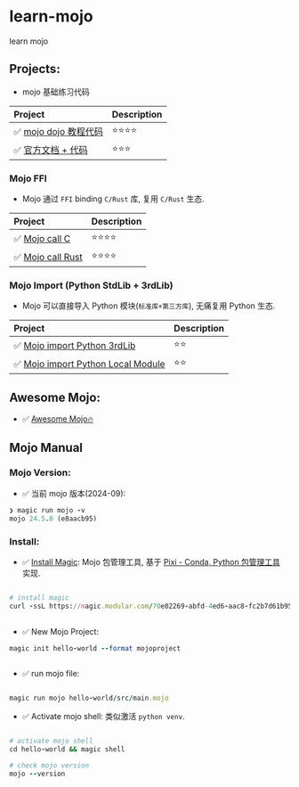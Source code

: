 # learn-mojo

learn mojo

## Projects:

- mojo 基础练习代码

| Project                                         | Description |
|:------------------------------------------------|:------------|
| ✅ [mojo dojo 教程代码](./packages/mojo101/mojodojo) | ⭐️⭐️⭐️⭐️    |
| ✅ [官方文档 + 代码](packages/mojo101/official)        | ⭐️⭐️⭐️      |

### Mojo FFI

- Mojo 通过 `FFI` binding `C/Rust` 库, 复用 `C/Rust` 生态.

| Project                                              | Description |
|:-----------------------------------------------------|:------------|
| ✅ [Mojo call C](packages/mojo-ffi/mojo-call-c)       | ⭐️⭐️⭐️⭐️    |
| ✅ [Mojo call Rust](packages/mojo-ffi/mojo-call-rust) | ⭐️⭐️⭐️⭐️    |

### Mojo Import (Python StdLib + 3rdLib)

- Mojo 可以直接导入 Python 模块(`标准库+第三方库`), 无痛复用 Python 生态.

| Project                                                                                  | Description |
|:-----------------------------------------------------------------------------------------|:------------|
| ✅ [Mojo import Python 3rdLib](packages/mojo-import/mojo-import-py/import-numpy)          | ⭐️⭐️        |
| ✅ [Mojo import Python Local Module](packages/mojo-import/mojo-import-py/import-local-py) | ⭐️⭐️️       |

## Awesome Mojo:

- ✅ [Awesome Mojo🔥](https://github.com/mojicians/awesome-mojo)

## Mojo Manual

### Mojo Version:

- ✅ 当前 mojo 版本(2024-09):

```ruby
❯ magic run mojo -v
mojo 24.5.0 (e8aacb95)

```

### Install:

- ✅ [Install Magic](https://docs.modular.com/mojo/manual/get-started): Mojo 包管理工具, 基于 [Pixi - Conda, Python 包管理工具](https://github.com/prefix-dev/pixi) 实现.

```ruby

# install magic  
curl -ssL https://magic.modular.com/70e02269-abfd-4ed6-aac8-fc2b7d61b954 | bash  
       
```

- ✅ New Mojo Project:

```ruby
magic init hello-world --format mojoproject 
  
```

- ✅ run mojo file:

```ruby

magic run mojo hello-world/src/main.mojo 

```

- ✅ Activate mojo shell: 类似激活 `python venv`.

```ruby

# activate mojo shell  
cd hello-world && magic shell

# check mojo version 
mojo --version
```
